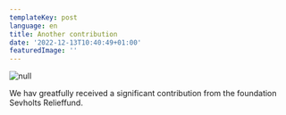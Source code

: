 ```yaml
---
templateKey: post
language: en
title: Another contribution
date: '2022-12-13T10:40:49+01:00'
featuredImage: ''
---
```

![null]()

We hav greatfully received a significant contribution from the foundation Sevholts Relieffund.

